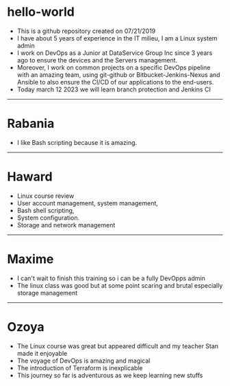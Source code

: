 # hello-world
- This is a github repository created on 07/21/2019
- I have about 5 years of experience in the IT milieu, I am a Linux system admin
- I work on DevOps as a Junior at DataService Group Inc since 3 years ago to ensure the devices and the Servers management.
- Moreover, I work on common projects on a specific DevOps pipeline with an amazing team, using git-github or Bitbucket-Jenkins-Nexus and Ansible to also ensure the CI/CD of our applications to the end-users.
- Today march 12 2023 we will learn branch protection and Jenkins CI
-------------
# Rabania
- I like Bash scripting because it is amazing.
----------------
# Haward
- Linux course review
- User account management, system management, 
- Bash shell scripting,
- System configuration.
- Storage and network management
---------------------------------------------
# Maxime
- I can't wait to finish this training so i can be a fully DevOpps admin
- The linux class was good but at some point scaring and brutal especially storage management
----------------
# Ozoya
- The Linux course was great but appeared difficult and my teacher Stan made it enjoyable
- The voyage of DevOps is amazing and magical
- The introduction of Terraform is inexplicable
- This journey so far is adventurous as we keep learning new stuffs